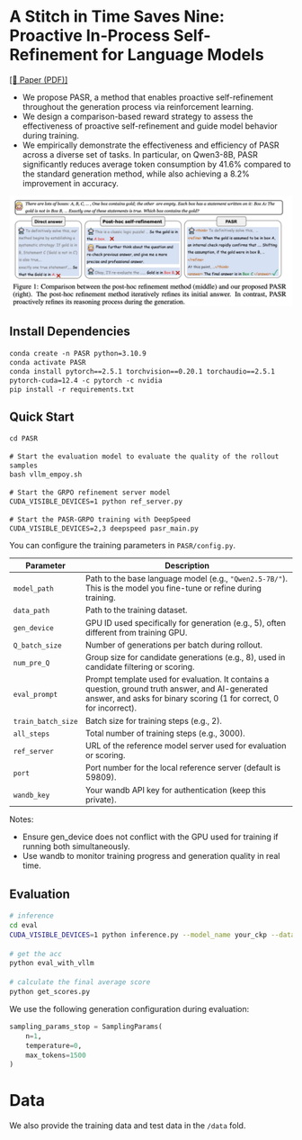 # A Stitch in Time Saves Nine: Proactive In-Process Self-Refinement for Language Models
[[📄 Paper (PDF)]](./figs/PASR_0925.pdf) 
- We propose PASR, a method that enables proactive self-refinement throughout the generation process via reinforcement learning.
- We design a comparison-based reward strategy to assess the effectiveness of proactive self-refinement and guide model behavior during training.
- We empirically demonstrate the effectiveness and efficiency of PASR across a diverse set of tasks. In particular, on Qwen3-8B, PASR significantly reduces average token consumption by 41.6\% compared to the standard generation method, while also achieving a 8.2\% improvement in accuracy.

<div style="text-align: center;">
    <img src="./figs/pasr_intro.jpg" alt="intro" width = 600/>

</div>

## Install Dependencies

```
conda create -n PASR python=3.10.9
conda activate PASR
conda install pytorch==2.5.1 torchvision==0.20.1 torchaudio==2.5.1 pytorch-cuda=12.4 -c pytorch -c nvidia
pip install -r requirements.txt
```
## Quick Start

```
cd PASR

# Start the evaluation model to evaluate the quality of the rollout samples
bash vllm_empoy.sh

# Start the GRPO refinement server model
CUDA_VISIBLE_DEVICES=1 python ref_server.py

# Start the PASR-GRPO training with DeepSpeed
CUDA_VISIBLE_DEVICES=2,3 deepspeed pasr_main.py
```

You can configure the training parameters in ``PASR/config.py``. 

| Parameter     | Description                                                                                                                                                              |
| ------------- | ------------------------------------------------------------------------------------------------------------------------------------------------------------------------ |
| `model_path`  | Path to the base language model (e.g., `"Qwen2.5-7B/"`). This is the model you fine-tune or refine during training.                                                      |
| `data_path`   | Path to the training dataset.  
| `gen_device`   | GPU ID used specifically for generation (e.g., 5), often different from training GPU.   |
| `Q_batch_size` | Number of generations per batch during rollout.                                         |
| `num_pre_Q`    | Group size for candidate generations (e.g., 8), used in candidate filtering or scoring. |     
| `eval_prompt` | Prompt template used for evaluation. It contains a question, ground truth answer, and AI-generated answer, and asks for binary scoring (1 for correct, 0 for incorrect). |
| `train_batch_size`  | Batch size for training steps (e.g., 2).                                                                                  |
| `all_steps`         | Total number of training steps (e.g., 3000).                                                                              |
| `ref_server` | URL of the reference model server used for evaluation or scoring. |
| `port`       | Port number for the local reference server (default is 59809).    |
| `wandb_key`     | Your wandb API key for authentication (keep this private). |


Notes:
- Ensure gen_device does not conflict with the GPU used for training if running both simultaneously.
- Use wandb to monitor training progress and generation quality in real time.

## Evaluation
```bash
# inference
cd eval
CUDA_VISIBLE_DEVICES=1 python inference.py --model_name your_ckp --data_names you_can_choice_multipe_dataset --output_path ./eval_results

# get the acc 
python eval_with_vllm

# calculate the final average score
python get_scores.py
```
We use the following generation configuration during evaluation:
``` python
sampling_params_stop = SamplingParams(
    n=1,
    temperature=0,
    max_tokens=1500
)
```


# Data
We also provide the training data and test data in the `/data` fold.
